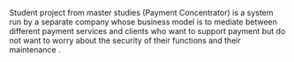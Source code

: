 Student project from master studies (Payment Concentrator) is a system run by a separate company whose business model is to mediate between different payment services and clients who want to support payment but do not want to worry about the security of their functions and their maintenance .
